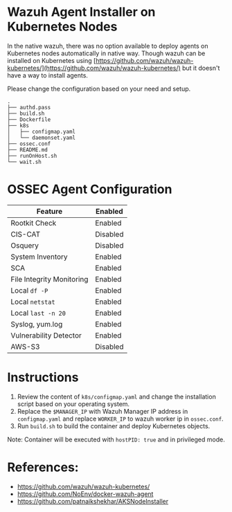 # Wazuh Agent Installer on Kubernetes Nodes

In the native wazuh, there was no option available to deploy agents on Kubernetes nodes automatically in native way. Though wazuh can be installed on Kubernetes using [https://github.com/wazuh/wazuh-kubernetes/](https://github.com/wazuh/wazuh-kubernetes/) but it doesn't have a way to install agents.

Please change the configuration based on your need and setup. 

```
.
├── authd.pass
├── build.sh
├── Dockerfile
├── k8s
│   ├── configmap.yaml
│   └── daemonset.yaml
├── ossec.conf
├── README.md
├── runOnHost.sh
└── wait.sh
```
# OSSEC Agent Configuration

|Feature|Enabled|
|---|---|
|Rootkit Check|Enabled|
|CIS-CAT|Disabled|
|Osquery|Disabled|
|System Inventory|Enabled|
|SCA | Enabled|
|File Integrity Monitoring|Enabled|
|Local `df -P`|Enabled|
|Local `netstat`|Enabled|
|Local `last -n 20`|Enabled|
|Syslog, yum.log | Enabled|
|Vulnerability Detector | Enabled|
| AWS-S3|Disabled|


# Instructions
1. Review the content of `k8s/configmap.yaml` and change the installation script based on your operating system. 
2. Replace the `$MANAGER_IP` with Wazuh Manager IP address in `configmap.yaml` and replace `WORKER_IP` to wazuh worker ip in `ossec.conf`. 
3. Run `build.sh` to build the container and deploy Kubernetes objects.

Note: Container will be executed with `hostPID: true` and in privileged mode. 


# References:
* https://github.com/wazuh/wazuh-kubernetes/
* https://github.com/NoEnv/docker-wazuh-agent
* https://github.com/patnaikshekhar/AKSNodeInstaller
